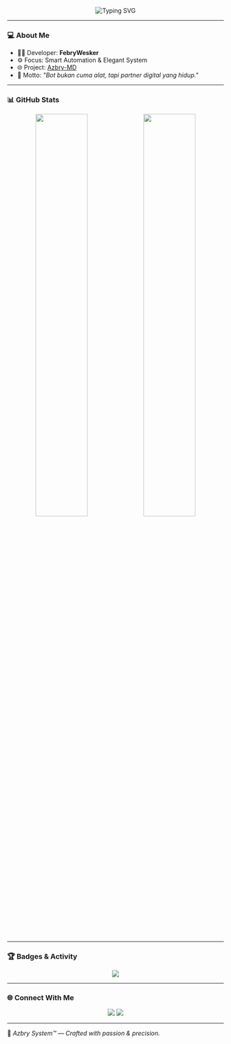 <!-- Azbry-MD Profile Banner -->
<p align="center">
  <img src="https://readme-typing-svg.demolab.com?font=Orbitron&weight=600&size=24&duration=3000&pause=1000&color=F7B42C&center=true&vCenter=true&width=600&lines=🌙+Welcome+to+Azbry+System™;Smart+Automation+%26+Elegant+Design;Developed+by+FebryWesker🧠" alt="Typing SVG" />
</p>

---

### 💻 About Me  
- 👨‍💻 Developer: **FebryWesker**  
- ⚙️ Focus: Smart Automation & Elegant System  
- 🌐 Project: [Azbry-MD](https://github.com/FebryWesker/Azbry-MD)  
- 💬 Motto: *"Bot bukan cuma alat, tapi partner digital yang hidup."*  

---

### 📊 GitHub Stats  
<p align="center">
  <img src="https://github-readme-stats.vercel.app/api?username=FebryWesker&show_icons=true&theme=radical&count_private=true" width="49%"/>
  <img src="https://github-readme-streak-stats.herokuapp.com/?user=FebryWesker&theme=radical" width="49%"/>
</p>

---

### 🏆 Badges & Activity  
<p align="center">
  <img src="https://github-profile-trophy.vercel.app/?username=FebryWesker&theme=radical&no-frame=true&margin-w=5" />
</p>

---

### 🌐 Connect With Me  
<p align="center">
  <a href="https://github.com/FebryWesker"><img src="https://img.shields.io/badge/GitHub-F7B42C?style=for-the-badge&logo=github&logoColor=black"/></a>
  <a href="https://instagram.com/syfebry._"><img src="https://img.shields.io/badge/Instagram-E4405F?style=for-the-badge&logo=instagram&logoColor=white"/></a>
</p>

---

🧠 *Azbry System™ — Crafted with passion & precision.*
